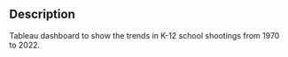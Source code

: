 Description
------------
Tableau dashboard to show the trends in K-12 school shootings from 1970 to 2022.
